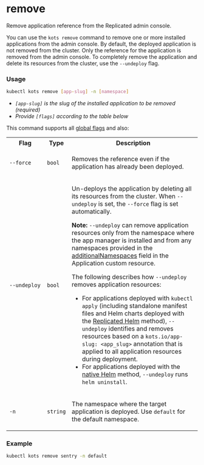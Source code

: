 # remove

Remove application reference from the Replicated admin console.

You can use the `kots remove` command to remove one or more installed applications from the admin console.
By default, the deployed application is not removed from the cluster. Only the reference for the application is removed from the admin console. To completely remove the application and delete its resources from the cluster, use the `--undeploy` flag.

### Usage
```bash
kubectl kots remove [app-slug] -n [namespace]
```
* _`[app-slug]` is the slug of the installed application to be removed (required)_
* _Provide `[flags]` according to the table below_

This command supports all [global flags](kots-cli-global-flags) and also:

<table>
  <tr>
    <th width="20%">Flag</th>
    <th width="10%">Type</th>
    <th width="70%">Description</th>
  </tr>
  <tr>
    <td><code>--force</code></td>
    <td><code>bool</code></td>
    <td>
      <p>Removes the reference even if the application has already been deployed.</p>
    </td>
  </tr>
  <tr>
    <td><code>--undeploy</code></td>
    <td><code>bool</code></td>
    <td>
      <p>Un-deploys the application by deleting all its resources from the cluster. When <code>--undeploy</code> is set, the <code>--force</code> flag is set automatically.</p>
      <p><strong>Note:</strong> <code>--undeploy</code> can remove application resources only from the namespace where the app manager is installed and from any namespaces provided in the <a href="custom-resource-application#additionalnamespaces">additionalNamespaces</a> field in the Application custom resource.</p>
      <p>The following describes how <code>--undeploy</code> removes application resources:</p>
      <ul>
        <li>For applications deployed with <code>kubectl apply</code> (including standalone manifest files and Helm charts deployed with the <a href="/vendor/helm-overview#replicated-helm">Replicated Helm</a> method), <code>--undeploy</code> identifies and removes resources based on a <code>kots.io/app-slug: &lt;app_slug&gt;</code> annotation that is applied to all application resources during deployment. </li>
        <li>For applications deployed with the <a href="/vendor/helm-overview#native">native Helm</a> method, <code>--undeploy</code> runs <code>helm uninstall</code>.</li>
      </ul>  
      </td>
  </tr>
  <tr>
    <td><code>-n</code></td>
    <td><code>string</code></td>
    <td><p>The namespace where the target application is deployed. Use <code>default</code> for the default namespace.</p></td>
  </tr>
</table>

### Example
```bash
kubectl kots remove sentry -n default
```
